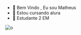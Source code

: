 - 👋 Bem Vindo , Eu sou Matheus
- 👀 Estou cursando alura  
- 🌱  Estudante 2 EM

![o](https://media1.tenor.com/m/ll9grA6WekcAAAAd/cool-fun.gif)
